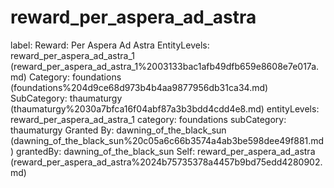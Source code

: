 # reward_per_aspera_ad_astra

label: Reward: Per Aspera Ad Astra
EntityLevels: reward_per_aspera_ad_astra_1 (reward_per_aspera_ad_astra_1%2003133bac1afb49dfb659e8608e7e017a.md)
Category: foundations (foundations%204d9ce68d973b4b4aa9877956db31ca34.md)
SubCategory: thaumaturgy (thaumaturgy%2030a7bfca16f04abf87a3b3bdd4cdd4e8.md)
entityLevels: reward_per_aspera_ad_astra_1
category: foundations
subCategory: thaumaturgy
Granted By: dawning_of_the_black_sun (dawning_of_the_black_sun%20c05a6c66b3574a4ab3be598dee49f881.md)
grantedBy: dawning_of_the_black_sun
Self: reward_per_aspera_ad_astra (reward_per_aspera_ad_astra%2024b75735378a4457b9bd75edd4280902.md)

[](Untitled%207c9e147a5a784ca89b88f99bbc1c1787.md)